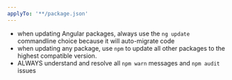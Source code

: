 ```yaml
---
applyTo: '**/package.json'
---
```


- when updating Angular packages, always use the `ng update` commandline choice because it will auto-migrate code
- when updating any package, use `npm` to update all other packages to the highest compatible version.
- ALWAYS understand and resolve all `npm warn` messages and `npm audit` issues
